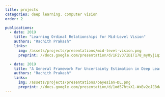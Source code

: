 ```yaml
---
title: projects
categories: deep learning, computer vision
order: 2

publications:
  - date: 2019
    title: "Learning Ordinal Relationships for Mid-Level Vision"
    authors: "Rachith Prakash"
    links:
      img: /assets/projects/presentations/mid-level-vision.png
      preprint: //docs.google.com/presentation/d/1Fiv37IDIT178_myOyj1qiEl2hOvdi0oSKNH1OSTYygc/edit?usp=sharing

  - date: 2019
    title: "A General Framework For Uncertainty Estimation in Deep Learning"
    authors: "Rachith Prakash"
    links:
      img: /assets/projects/presentations/bayesian-DL.png
      preprint: //docs.google.com/presentation/d/1od57htxX1-WxBv2cJE8da-_4egc1HbYsy3ToU6S25u8/edit?usp=sharing
---
```

